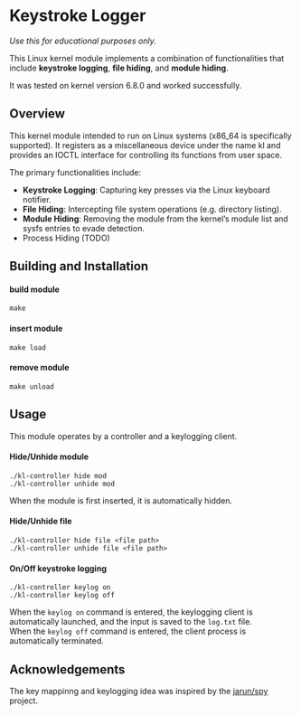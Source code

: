 # Keystroke Logger
*Use this for educational purposes only.*

This Linux kernel module implements a combination of functionalities that include **keystroke logging**, **file hiding**, and **module hiding**.

It was tested on kernel version 6.8.0 and worked successfully.

## Overview
This kernel module intended to run on Linux systems (x86_64 is specifically supported). It registers as a miscellaneous device under the name kl and provides an IOCTL interface for controlling its functions from user space.

The primary functionalities include:
* **Keystroke Logging**: Capturing key presses via the Linux keyboard notifier.
* **File Hiding**: Intercepting file system operations (e.g. directory listing).
* **Module Hiding**: Removing the module from the kernel’s module list and sysfs entries to evade detection.
* Process Hiding (TODO)

## Building and Installation
#### build module
```
make
```

#### insert module
```
make load
```

#### remove module
```
make unload
```

## Usage
This module operates by a controller and a keylogging client.

#### Hide/Unhide module
```
./kl-controller hide mod
./kl-controller unhide mod
```
When the module is first inserted, it is automatically hidden.

#### Hide/Unhide file
```
./kl-controller hide file <file path>
./kl-controller unhide file <file path>
```

#### On/Off keystroke logging
```
./kl-controller keylog on
./kl-controller keylog off
```
When the `keylog on` command is entered, the keylogging client is automatically launched, and the input is saved to the `log.txt` file.   
When the `keylog off` command is entered, the client process is automatically terminated.

## Acknowledgements
The key mappinng and keylogging idea was inspired by the [jarun/spy](https://github.com/jarun/spy) project.
